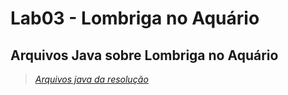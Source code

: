 # Lab03 - Lombriga no Aquário

## Arquivos Java sobre Lombriga no Aquário
> [*Arquivos java da resolução*](https://github.com/EduardoRambauskeIC/MC322/tree/main/lab03/src/pt/c02oo/s02classe/s03lombriga)